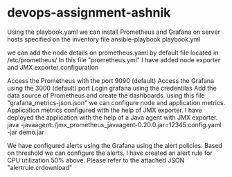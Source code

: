# devops-assignment-ashnik
Using the playbook.yaml we can install Prometheus and Grafana on server hosts specified on the inventory file
ansible-playbook playbook.yml

we can add the node details on prometheus.yaml by default file located in /etc/prometheus/
In this file "prometheus.yml" I have added node exporter and JMX exporter configuration

Access the Prometheus with the port 9090 (default)
Access the Grafana using the 3000 (default) port
Login grafana using the credentilas
Add the data source of Prometheus and create the dashboards. using this file "grafana_metrics-json.json" we can configure node and application metrics.
Application metrics configured with the help of JMX exporter. I have deployed the application with the help of a Java agent with JMX exporter.
java -javaagent:./jmx_prometheus_javaagent-0.20.0.jar=12345:config.yaml -jar demo.jar

We have configured alerts using the Grafana using the alert policies. Based on threshold we can configure the alerts. I have created an alert rule for CPU utilization 50% above. Please refer to the attached JSON "alertrule.crdownload"

